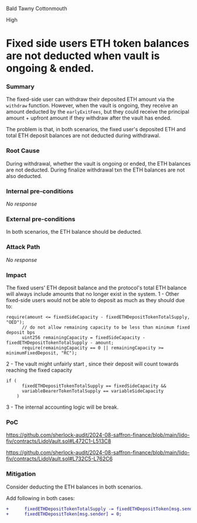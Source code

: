 Bald Tawny Cottonmouth

High

# Fixed side users ETH token balances are not deducted when vault is ongoing & ended.

### Summary

The fixed-side user can withdraw their deposited ETH amount via the `withdraw` function. However, when the vault is ongoing, they receive an amount deducted by the `earlyExitFees`, but they could receive the principal amount + upfront amount if they withdraw after the vault has ended.

The problem is that, in both scenarios, the fixed user's deposited ETH and total ETH deposit balances are not deducted during withdrawal.

### Root Cause

During withdrawal, whether the vault is ongoing or ended, the ETH balances are not deducted.
During finalize withdrawal txn the ETH balances are not also deducted.

### Internal pre-conditions

_No response_

### External pre-conditions

In both scenarios, the ETH balance should be deducted.

### Attack Path

_No response_

### Impact

The fixed users' ETH deposit balance and the protocol's total ETH balance will always include amounts that no longer exist in the system.
1 - Other fixed-side users would not be able to deposit as much as they should due to:
```solidity
require(amount <= fixedSideCapacity - fixedETHDepositTokenTotalSupply, "OED");
      // do not allow remaining capacity to be less than minimum fixed deposit bps
      uint256 remainingCapacity = fixedSideCapacity - fixedETHDepositTokenTotalSupply - amount;
      require(remainingCapacity == 0 || remainingCapacity >= minimumFixedDeposit, "RC");
```
2 - The vault might unfairly start , since their deposit will count towards reaching the fixed capacity
```solidity
if (
      fixedETHDepositTokenTotalSupply == fixedSideCapacity &&
      variableBearerTokenTotalSupply == variableSideCapacity
    ) 
 ```

3 - The internal accounting logic will be break.
   
### PoC

https://github.com/sherlock-audit/2024-08-saffron-finance/blob/main/lido-fiv/contracts/LidoVault.sol#L472C1-L513C8

https://github.com/sherlock-audit/2024-08-saffron-finance/blob/main/lido-fiv/contracts/LidoVault.sol#L732C5-L762C6

### Mitigation

Consider deducting the ETH balances in both scenarios.

Add following in both cases: 

```diff
+      fixedETHDepositTokenTotalSupply -= fixedETHDepositToken[msg.sender];
+      fixedETHDepositToken[msg.sender] = 0;
```